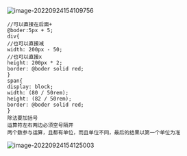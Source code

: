 ![image-20220924154109756](https://manv-typora.oss-cn-hangzhou.aliyuncs.com/typora-imgimage-20220924154109756.png)

```
//可以直接在后面+
@boder:5px + 5;
div{
//也可以直接减
width: 200px - 50;
//也可以直接x
height: 200px * 2;
border: @boder solid red;
}
span{
display: block;
width: (80 / 50rem);
height: (82 / 50rem);
border: @boder solid red;
}
除法要加括号
运算符左右两边必须空号隔开
两个数参与运算，且都有单位，而且单位不同，最后的结果以第一个单位为准
```

![image-20220924154125003](https://manv-typora.oss-cn-hangzhou.aliyuncs.com/typora-imgimage-20220924154125003.png)